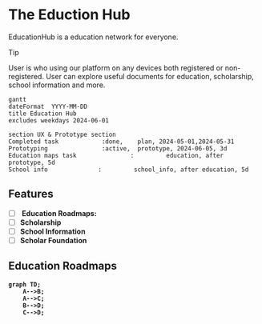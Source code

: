 # The Eduction Hub
EducationHub is a education network for everyone. 
> [!TIP]
> User is who using our platform on any devices both registered or non-registered. User can explore useful documents for education, scholarship, school information and more.

```mermaid
gantt
dateFormat  YYYY-MM-DD
title Education Hub
excludes weekdays 2024-06-01

section UX & Prototype section
Completed task            :done,    plan, 2024-05-01,2024-05-31
Prototyping               :active,  prototype, 2024-06-05, 3d
Education maps task               :         education, after prototype, 5d
School info              :         school_info, after education, 5d
````

## Features
- [ ] <strong> Education Roadmaps<strong>: 
- [ ] Scholarship
- [ ] School Information
- [ ] Scholar Foundation

## Education Roadmaps
```mermaid
graph TD;
    A-->B;
    A-->C;
    B-->D;
    C-->D;
```
